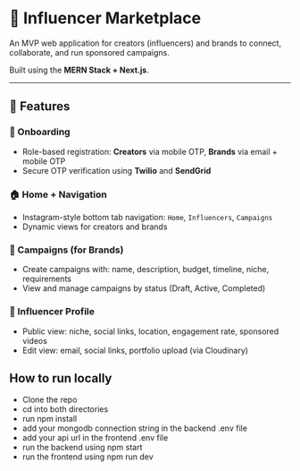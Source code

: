 # 📱 Influencer Marketplace

An MVP web application for creators (influencers) and brands to connect, collaborate, and run sponsored campaigns.

Built using the **MERN Stack + Next.js**.

---

## 🚀 Features

### 🧾 Onboarding
- Role-based registration: **Creators** via mobile OTP, **Brands** via email + mobile OTP
- Secure OTP verification using **Twilio** and **SendGrid**

### 🏠 Home + Navigation
- Instagram-style bottom tab navigation: `Home`, `Influencers`, `Campaigns`
- Dynamic views for creators and brands

### 🎯 Campaigns (for Brands)
- Create campaigns with: name, description, budget, timeline, niche, requirements
- View and manage campaigns by status (Draft, Active, Completed)

### 👤 Influencer Profile
- Public view: niche, social links, location, engagement rate, sponsored videos
- Edit view: email, social links, portfolio upload (via Cloudinary)

## How to run locally
- Clone the repo
- cd into both directories
- run npm install
- add your mongodb connection string in the backend .env file
- add your api url in the frontend .env file
- run the backend using npm start
- run the frontend using npm run dev

